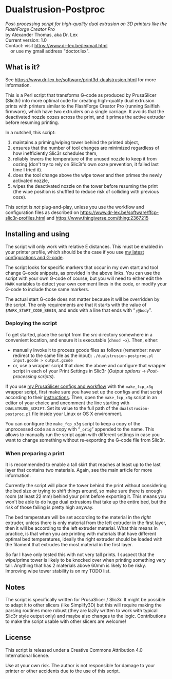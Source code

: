 # Dualstrusion-Postproc
*Post-processing script for high-quality dual extrusion on 3D printers like the FlashForge Creator Pro*<br>
by Alexander Thomas, aka Dr. Lex<br>
Current version: 1.0<br>
Contact: visit <https://www.dr-lex.be/lexmail.html><br>
&nbsp;&nbsp;&nbsp;&nbsp;or use my gmail address "doctor.lex".


## What is it?
See <https://www.dr-lex.be/software/print3d-dualstrusion.html> for more information.

This is a Perl script that transforms G-code as produced by PrusaSlicer (Slic3r) into more optimal code for creating high-quality dual extrusion prints with printers similar to the FlashForge Creator Pro (running Sailfish firmware), which have two extruders on a single carriage. It avoids that the deactivated nozzle oozes across the print, and it primes the active extruder before resuming printing.

In a nutshell, this script:
1. maintains a priming/wiping tower behind the printed object,
2. ensures that the number of tool changes are minimized regardless of how inefficiently Slic3r schedules them,
3. reliably lowers the temperature of the unused nozzle to keep it from oozing (don't try to rely on Slic3r's own ooze prevention, it failed last time I tried it).
4. does the tool change above the wipe tower and then primes the newly activated nozzle,
5. wipes the deactivated nozzle on the tower before resuming the print (the wipe position is shuffled to reduce risk of colliding with previous ooze).

This script is *not* plug-and-play, unless you use the workflow and configuration files as described on <https://www.dr-lex.be/software/ffcp-slic3r-profiles.html> and <https://www.thingiverse.com/thing:2367215>


## Installing and using
The script will only work with relative E distances. This must be enabled in your printer profile, which should be the case if you use [my latest configurations and G-code](https://www.thingiverse.com/thing:2367215).

The script looks for specific markers that occur in my own start and tool change G-code snippets, as provided in the above links. You can use the script with your own G-code of course, but you will need to either edit the `MARK` variables to detect your own comment lines in the code, or modify your G-code to include those same markers.

The actual start G-code does not matter because it will be overridden by the script. The only requirements are that it starts with the value of `$MARK_START_CODE_BEGIN`, and ends with a line that ends with “`;@body`”.

### Deploying the script

To get started, place the script from the *src* directory somewhere in a convenient location, and ensure it is executable (`chmod +x`).
Then, either:
* manually invoke it to process gcode files as follows (remember: never redirect to the same file as the input):
  `./dualstrusion-postproc.pl input.gcode > output.gcode`
* or, use a wrapper script that does the above and configure that wrapper script in each of your Print Settings in Slic3r (*Output options* → *Post-processing scripts*).

If you use [my PrusaSlicer configs and workflow](https://www.thingiverse.com/thing:2367215) with the `make_fcp_x3g` wrapper script, first make sure you have set up the configs and that script according to their [instructions](https://www.dr-lex.be/software/ffcp-slic3r-profiles.html#config). Then, open the `make_fcp_x3g` script in an editor of your choice and uncomment the line starting with `DUALSTRUDE_SCRIPT`. Set its value to the full path of the `dualstrusion-postproc.pl` file inside your Linux or OS X environment.

You can configure the `make_fcp_x3g` script to keep a copy of the unprocessed code as a copy with “`_orig`” appended to the name. This allows to manually run the script again with different settings in case you want to change something without re-exporting the G-code file from Slic3r.

### When preparing a print

It is recommended to enable a tall skirt that reaches at least up to the last layer that contains two materials. Again, see the main article for more information.

Currently the script will place the tower behind the print without considering the bed size or trying to shift things around, so make sure there is enough room (at least 22 mm) behind your print before exporting it. This means you won't be able to do huge dual extrusions that take up the entire bed, but the risk of those failing is pretty high anyway.

The bed temperature will be set according to the material in the *right* extruder, unless there is only material from the left extruder in the first layer, then it will be according to the left extruder material. What this means in practice, is that when you are printing with materials that have different optimal bed temperatures, ideally the right extruder should be loaded with the filament that extrudes the most material in the first layer.

So far I have only tested this with not very tall prints. I suspect that the wipe/prime tower is likely to be knocked over when printing something very tall. Anything that has 2 materials above 60mm is likely to be risky. Improving wipe tower stability is on my TODO list.

## Notes
The script is specifically written for PrusaSlicer / Slic3r. It might be possible to adapt it to other slicers (like Simplify3D) but this will require making the parsing routines more robust (they are lazily written to work with typical Slic3r style output only) and maybe also changes to the logic. Contributions to make the script usable with other slicers are welcome!

## License
This script is released under a Creative Commons Attribution 4.0 International license.

Use at your own risk. The author is not responsible for damage to your printer or other accidents due to the use of this script.